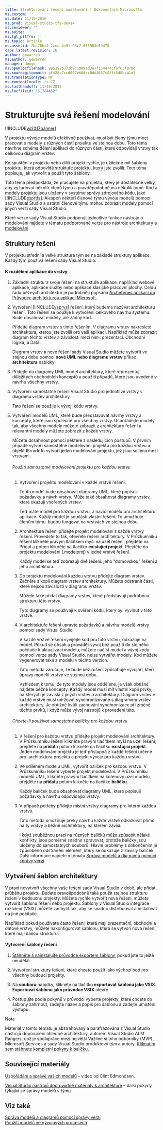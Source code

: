 ```yaml
---
title: Strukturování řešení modelování | Dokumentace Microsoftu
ms.custom: ''
ms.date: 11/15/2016
ms.prod: visual-studio-tfs-dev14
ms.reviewer: ''
ms.suite: ''
ms.tgt_pltfrm: ''
ms.topic: article
ms.assetid: 2ba70ba4-2cea-4e01-93c2-055903d59470
caps.latest.revision: 16
author: gewarren
ms.author: gewarren
manager: douge
ms.openlocfilehash: 995192b372b9c1909ad3a7f164474cfaf63f07bc
ms.sourcegitcommit: af428c7ccd007e668ec0dd8697c88fc5d8bca1e2
ms.translationtype: MT
ms.contentlocale: cs-CZ
ms.lasthandoff: 11/16/2018
ms.locfileid: "51784452"
---
```

# <a name="structure-your-modeling-solution"></a>Strukturujte svá řešení modelování
[!INCLUDE[vs2017banner](../includes/vs2017banner.md)]

V projektu vývoje modelů efektivně používat, musí být členy týmu moct pracovat s modely z různých částí projektu ve stejnou dobu. Toto téma navrhne schéma dělení aplikaci do různých částí, které odpovídají vrstvy tak celkovou diagram vrstev.  
  
 Ke spuštění v projektu nebo dílčí projekt rychle, je užitečné mít šablony projektu, která odpovídá struktuře projektu, který jste zvolili. Toto téma popisuje, jak vytvořit a použít tyto šablony.  
  
 Toto téma předpokládá, že pracujete na projektu, který je dostatečně velký, aby vyžadovat několik členů týmu a pravděpodobně má několik týmů. Kód a modely projektu jsou uloženy v systému správy zdrojového kódu, jako [!INCLUDE[esprtfs](../includes/esprtfs-md.md)]. Alespoň někteří členové týmu vývoje modelů pomocí sady Visual Studio a ostatní členové týmu mohou zobrazit modely pomocí jiných verzí sady Visual Studio.  
  
 Které verze sady Visual Studio podporují jednotlivé funkce nástroje a modelování najdete v tématu [podporované verze pro nástroje architektury a modelování](../modeling/what-s-new-for-design-in-visual-studio.md#VersionSupport).  
  
## <a name="solution-structure"></a>Struktury řešení  
 V projektu střední a velké struktura tým se na základě struktury aplikace. Každý tým používá řešení sady Visual Studio.  
  
#### <a name="to-divide-an-application-into-layers"></a>K rozdělení aplikace do vrstvy  
  
1. Základní struktura svoje řešení na struktuře aplikace, například webové aplikace, aplikace služby nebo aplikace klasické pracovní plochy. Celou řadu běžných architektur je podrobněji popsána [Archetypes aplikaci do Průvodce architekturou aplikací Microsoft](http://go.microsoft.com/fwlink/?LinkId=196681).  
  
2. Vytvoření [!INCLUDE[vsprvs](../includes/vsprvs-md.md)] řešení, který budeme nazývat architekturu řešení. Toto řešení se použije k vytvoření celkového návrhu systému. Bude obsahovat modely, ale žádný kód.  
  
    Přidejte diagram vrstev s tímto řešením. V diagramu vrstev nakreslete architektura, kterou jste zvolili pro vaši aplikaci. Například může zobrazit diagram těchto vrstev a závislostí mezi nimi: prezentaci. Obchodní logika; a Data.  
  
    Diagram vrstev a nové řešení sady Visual Studio můžete vytvořit ve stejnou dobu pomocí **nové UML nebo diagramu vrstev** příkaz **architektura** nabídky.  
  
3. Přidejte do diagramy UML model architektury, které reprezentují důležitých obchodních konceptů a použití případů, které jsou uvedené v návrhu všechny vrstvy.  
  
4. Vytvoření samostatné řešení Visual Studio pro jednotlivé vrstvy v diagramu vrstev architektury.  
  
    Tato řešení se použije k vývoji kódu vrstvy.  
  
5. Vytváření modelů UML, které bude představovat návrhy vrstvy a koncepty, které jsou společné pro všechny vrstvy. Uspořádejte modely tak, aby všechny modely můžete zobrazit z architektury řešení a relevantní modely můžete zobrazit z každé vrstvy.  
  
    Můžete dosáhnout pomocí některé z následujících postupů. V prvním případě vytvoří samostatné modelování projektu pro každou vrstvu a objekt IErrorInfo vytvoří jeden modelování projektu, jež jsou sdílena mezi vrstvami.  
  
   ###### <a name="to-use-a-separate-modeling-project-for-each-layer"></a>Použití samostatné modelování projektu pro každou vrstvu  
  
   1. Vytvoření projektu modelování v každé vrstvě řešení.  
  
       Tento model bude obsahovat diagramy UML, které popisují požadavky a návrh vrstvy. Může také obsahovat diagramy vrstev, které ukazují vnořených vrstev.  
  
       Teď máte model pro každou vrstvu, a navíc modelu pro architekturu aplikace. Každý model je součástí vlastní řešení. To umožňuje členům týmu. budou fungovat na vrstvách ve stejnou dobu.  
  
   2. Architektura řešení přidejte projekt modelování z každé vrstvy řešení. Provedete to tak, otevřete řešení architektury. V Průzkumníku řešení klikněte pravým tlačítkem myši na uzel řešení, přejděte na Přidat a potom klikněte na tlačítko **existující projekt**. Přejděte do projektu modelování (.modelproj) v jedné vrstvě řešení.  
  
       Každý model se teď zobrazují dvě řešení: jeho "domovskou" řešení a jeho architektura.  
  
   3. Do projektu modelování každou vrstvu přidejte diagram vrstev. Začněte s kopii diagram vrstev architektury. Můžete odstranit části, které nejsou závislostí v diagramu vrstev.  
  
       Můžete také přidat diagramy vrstev, které představují podrobnou strukturu této vrstvy.  
  
       Tyto diagramy se používají k ověření kódu, který byl vyvinut v této vrstvě.  
  
   4. V architektuře řešení upravte požadavků a návrhu modelů vrstvy pomocí sady Visual Studio.  
  
       V každé vrstvě řešení vyvíjejte kód pro tuto vrstvu, odkazuje na model. Pokud se obsah a provádět vývoj bez použití do stejného počítače k aktualizaci modelu, můžete načíst model a vývoj kódu pomocí verze sady Visual Studio, nelze vytvářet modely. Kód můžete vygenerovat také z modelu v těchto verzích.  
  
      Tato metoda zaručuje, že bude bez rušení způsobuje vývojáři, kteří úpravy modelů vrstvy ve stejnou dobu.  
  
      Vzhledem k tomu, že tyto modely jsou oddělené, je však obtížné najdete běžné koncepty. Každý model musí mít vlastní kopii prvky, na kterých je závislá z jiných vrstev a architektury. Diagram vrstev v každé vrstvě musí udržovat synchronizované s diagramem vrstev architektury. Je obtížné kvůli zachování synchronizace při změně těchto prvků, i když může vývoj nástrojů k provedení této.  
  
   ###### <a name="to-use-a-separate-package-for-each-layer"></a>Chcete-li používat samostatné balíčky pro každou vrstvu  
  
   1. V řešení pro každou vrstvu přidejte projekt modelování architektury. V Průzkumníku řešení klikněte pravým tlačítkem myši na uzel řešení, přejděte na **přidat**a potom klikněte na tlačítko **existující projekt**. Jeden modelování projektu je teď přístupná z každé řešení určené pro: architektura projektu a projekt vývoje pro každou vrstvu.  
  
   2. Ve sdíleném modelu UML, vytvořit balíček pro každou vrstvu: V Průzkumníku řešení vyberte projekt modelování. V Průzkumníku modelů UML, klikněte pravým tlačítkem na kořenový uzel modelu, přejděte na **přidat**a potom klikněte na tlačítko **balíčku**.  
  
       Každý balíček bude obsahovat diagramy UML, které popisují požadavky a návrhu odpovídající vrstvy.  
  
   3. V případě potřeby přidejte místní vrstvy diagramy pro interní každou vrstvu.  
  
      Tato metoda umožňuje prvky návrhu každé vrstvě odkazovat přímo na ty vrstvy a běžné architektury, na kterém závisí.  
  
      I když souběžnou prací na různých balíčků může způsobit nějaké konflikty, jsou poměrně snadno spravovat, protože balíčky jsou uloženy do samostatných souborů. Hlavní problémy s dokončením je způsobeno odstranění element, který se odkazuje z závislý balíček. Další informace najdete v tématu [Správa modelů a diagramů pomocí správy verzí](../modeling/manage-models-and-diagrams-under-version-control.md).  
  
## <a name="creating-architecture-templates"></a>Vytváření šablon architektury  
 V praxi nevytvoří všechny vaše řešení sady Visual Studio v době, ale přidat průběhu projektu. Budete pravděpodobně také použít stejnou strukturu řešení v budoucnu projekty.  Můžete rychle vytvořit nová řešení, můžete vytvořit šablonu řešení nebo projektu. Šablony v Visual Studio integrace rozšíření (VSIX) můžete zachytit tak, aby se snadno distribuovat a instalovat na jiné počítače.  
  
 Například pokud používáte často řešení, která mají prezentační, obchodní a datové vrstvy, můžete nakonfigurovat šablonu, která se vytvoří nová řešení, které mají danou strukturu.  
  
#### <a name="to-create-a-solution-template"></a>Vytvoření šablony řešení  
  
1.  [Stáhněte a nainstalujte průvodce exportem šablony](http://go.microsoft.com/fwlink/?LinkId=196686), pokud jste to ještě neudělali.  
  
2.  Vytvoření struktury řešení, které chcete použít jako výchozí bod pro všechny budoucí projekty.  
  
3.  Na **souboru** nabídky, klikněte na tlačítko **exportovat šablonu jako VSIX**. **Exportovat šablonu jako průvodce VSIX** otevře.  
  
4.  Postupujte podle pokynů v průvodci vyberte projekty, které chcete do šablony zahrnout, zadejte název a popis pro šablonu a zadejte umístění výstupu.  
  
> [!NOTE]
>  Materiál v tomto tématu je abstrahovaný a parafrázována z Visual Studio nástrojů doporučení ohledně architektury, autorem Visual Studio ALM Rangers, což je spolupráce mezi největší Vážíme si toho odborníky (MVP), Microsoft Services a sady Visual Studio produktový tým a autory. [Kliknutím sem stáhnete kompletní pokyny k balíčku.](http://go.microsoft.com/fwlink/?LinkID=191984)  
  
## <a name="related-materials"></a>Související materiály  
 [Uspořádání a správě vašich modelů](http://channel9.msdn.com/posts/clinted/UML-with-VS-2010-Part-9-Organizing-and-Managing-Your-Models/) – video od Clint Edmondson.  
  
 [Visual Studio nástrojů doprovodné materiály k architektuře](../modeling/visual-studio-architecture-tooling-guidance.md) – další pokyny týkající se správy modelů v týmu  
  
## <a name="see-also"></a>Viz také  
 [Správa modelů a diagramů pomocí správy verzí](../modeling/manage-models-and-diagrams-under-version-control.md)   
 [Použití modelů ve vývojových procesech](../modeling/use-models-in-your-development-process.md)



